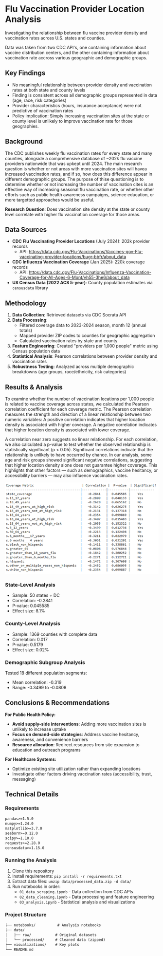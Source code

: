 # Flu Vaccination Provider Location Analysis

Investigating the relationship between flu vaccine provider density and vaccination rates across U.S. states and counties. 

Data was taken from two CDC API's, one containing information about vaccine distribution centers, and the other containing information about vaccination rate accross various geographic and demographic groups.

## Key Findings

- No meaningful relationship between provider density and vaccination rates at both state and county levels
- Finding is consistent across all demographic groups represented in data (age, race, risk categories)
- Provider characteristics (hours, insurance acceptance) were not predictive of vaccination rates
- Policy implication: Simply increasing vaccination sites at the state or county level is unlikely to improve vaccination rate for those geographies. 

## Background

The CDC publishes weekly flu vaccination rates for every state and many counties, alongside a comprehensive database of ~202k flu vaccine providers nationwide that was upkept until 2024. 
The main research question is whether or not areas with more vaccination sites will havea increased vaccination rates, and if so, how does this difference appear in different demographic groups.
The purpose of thise questioning is to determine whether or not increasing the number of vaccination cites is an effective way of increasing seasonal flu vaccination rate, or whether other efforts such as 
public health awareness campaigns, science education, or more targetted approaches would be useful. 

**Research Question**: Does vaccination site density at the state or county level correlate with higher flu vaccination coverage for those areas. 

## Data Sources

- **CDC Flu Vaccinating Provider Locations** (July 2024): 202k provider records
  - API: https://data.cdc.gov/Flu-Vaccinations/Vaccines-gov-Flu-vaccinating-provider-locations/bugr-bbfr/about_data
- **CDC Influenza Vaccination Coverage** (Jan 2025): 220k coverage records  
  - API: https://data.cdc.gov/Flu-Vaccinations/Influenza-Vaccination-Coverage-for-All-Ages-6-Mont/vh55-3he6/about_data
- **US Census Data (2022 ACS 5-year)**: County population estimates via `censusdata` library

## Methodology

1. **Data Collection**: Retrieved datasets via CDC Socrata API
2. **Data Processing**: 
   - Filtered coverage data to 2023-2024 season, month 12 (annual totals)
   - Mapped provider ZIP codes to counties for geographic aggregation
   - Calculated vaccination rates by state and county
3. **Feature Engineering**: Created "providers per 1,000 people" metric using Census population data
4. **Statistical Analysis**: Pearson correlations between provider density and vaccination rates
5. **Robustness Testing**: Analyzed across multiple demographic breakdowns (age groups, race/ethnicity, risk categories)

## Results & Analysis
To examine whether the number of vaccination locations per 1,000 people is related to vaccine coverage across states, we calculated the Pearson correlation coefficient for each coverage metric.
The Pearson correlation measures the strength and direction of a linear relationship between two numeric variables:
A positive correlation indicates that higher location density is associated with higher coverage.
A negative correlation indicates that higher location density is associated with lower coverage.

A correlation near zero suggests no linear relationship.
For each correlation, we also calculated a p-value to test whether the observed relationship is statistically significant (p < 0.05). Significant correlations indicate that the relationship is unlikely to have occurred by chance.
In our analysis, some age and risk groups showed significant negative correlations, suggesting that higher location density alone does not guarantee higher coverage. This highlights that other factors — such as demographics, vaccine hesitancy, or accessibility barriers — may also influence vaccination rates.

![Visual](visualizations/state_coverage_table.png)

### State-Level Analysis
- Sample: 50 states + DC
- Correlation: -0.2841
- P-value: 0.045585
- Effect size: 8.1%

### County-Level Analysis  
- Sample: 1369 counties with complete data
- Correlation: 0.017
- P-value: 0.5179
- Effect size: 0.02%

### Demographic Subgroup Analysis
Tested 18 different population segments:
- Mean correlation: -0.319
- Range: -0.3499 to -0.0808

## Conclusions & Recommendations

**For Public Health Policy:**
- **Avoid supply-side interventions**: Adding more vaccination sites is unlikely to increase uptake
- **Focus on demand-side strategies**: Address vaccine hesitancy, awareness, and convenience barriers
- **Resource allocation**: Redirect resources from site expansion to education and outreach programs

**For Healthcare Systems:**
- Optimize existing site utilization rather than expanding locations
- Investigate other factors driving vaccination rates (accessibility, trust, messaging)

## Technical Details

### Requirements
```
pandas>=1.5.0
numpy>=1.24.0
matplotlib>=3.7.0
seaborn>=0.12.0
scipy>=1.10.0
requests>=2.28.0
censusdata>=1.15.0
```

### Running the Analysis
1. Clone this repository
2. Install requirements: `pip install -r requirements.txt`
3. Extract data files: `unzip data/processed_data.zip -d data/`
4. Run notebooks in order:
   - `01_data_scraping.ipynb` - Data collection from CDC APIs
   - `02_data_cleaning.ipynb` - Data processing and feature engineering  
   - `03_analysis.ipynb` - Statistical analysis and visualizations

### Project Structure
```
├── notebooks/          # Analysis notebooks
├── data/
│   ├── raw/           # Original datasets
│   └── processed/     # Cleaned data (zipped)
├── visualizations/    # Key plots
└── README.md
```
